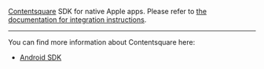 [Contentsquare](https://contentsquare.com) SDK for native Apple apps.
Please refer to [the documentation for integration instructions](https://docs.contentsquare.com/en/csq-sdk-ios/).

---
You can find more information about Contentsquare here:
 - [Android SDK](https://docs.contentsquare.com/en)

